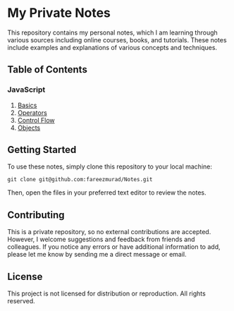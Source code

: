 # My Private Notes

This repository contains my personal notes, which I am learning through various sources including online courses, books, and tutorials. These notes include examples and explanations of various concepts and techniques.

## Table of Contents

### JavaScript

1. [Basics](./JavaScript/Basics.md)
2. [Operators](./JavaScript/Operators.md)
3. [Control Flow](./JavaScript/ControlFlow.js)
4. [Objects](./JavaScript/Objects.js)

## Getting Started

To use these notes, simply clone this repository to your local machine:

```
git clone git@github.com:fareezmurad/Notes.git
```

Then, open the files in your preferred text editor to review the notes.

## Contributing

This is a private repository, so no external contributions are accepted. However, I welcome suggestions and feedback from friends and colleagues. If you notice any errors or have additional information to add, please let me know by sending me a direct message or email.

## License

This project is not licensed for distribution or reproduction. All rights reserved.
